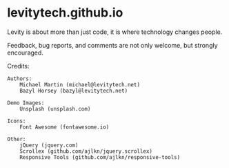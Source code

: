 # levitytech.github.io
Levity is about more than just code, it is where technology changes people.

Feedback, bug reports, and comments are not only welcome, but strongly encouraged.

Credits:

	Authors:
		Michael Martin (michael@levitytech.net)
		Bazyl Horsey (bazyl@levitytech.net)
		
	Demo Images:
		Unsplash (unsplash.com)

	Icons:
		Font Awesome (fontawesome.io)

	Other:
		jQuery (jquery.com)
		Scrollex (github.com/ajlkn/jquery.scrollex)
		Responsive Tools (github.com/ajlkn/responsive-tools)

